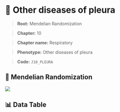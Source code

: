 # 🧪 Other diseases of pleura

> **Root:** Mendelian Randomization

> **Chapter:** 10  

> **Chapter name:** Respiratory

> **Phenotype:** Other diseases of pleura  

> **Code:** `J10_PLEURA`

## 🧬 Mendelian Randomization  

<img src="/MR/Figures/Forward/J10_PLEURA.png"/>

## 📊 Data Table

<CsvTableMRF src="/MR_Data/Forward/J10_PLEURA.csv"/>
